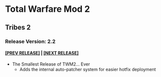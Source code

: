 # Total Warfare Mod 2
## Tribes 2
### Release Version: 2.2
#### [[PREV RELEASE]](2.1.md) | [[NEXT RELEASE]](2.3.md)
* The Smallest Release of TWM2... Ever
  * Adds the internal auto-patcher system for easier hotfix deployment
